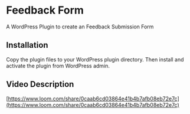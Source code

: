 # Feedback Form 

A WordPress Plugin to create an Feedback Submission Form

## Installation

Copy the plugin files to your WordPress plugin directory. Then install and activate the plugin from WordPress admin.


## Video Description

[https://www.loom.com/share/0caab6cd03864e41b4b7afb08eb72e7c](https://www.loom.com/share/0caab6cd03864e41b4b7afb08eb72e7c)



